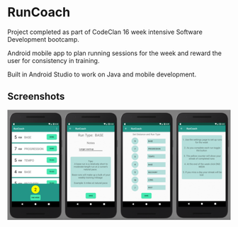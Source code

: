 # RunCoach

Project completed as part of CodeClan 16 week intensive Software Development bootcamp.

Android mobile app to plan running sessions for the week and reward the user for consistency in training.

Built in Android Studio to work on Java and mobile development.

## Screenshots

![screenshots](https://github.com/RJForgie/Project-Java-Run-List/blob/master/screenshot.png "App Screenshots")

